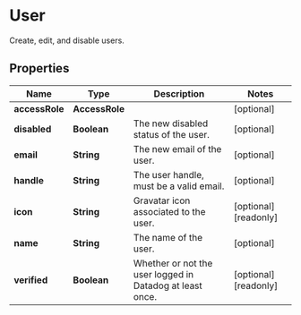 

# User

Create, edit, and disable users.

## Properties

Name | Type | Description | Notes
------------ | ------------- | ------------- | -------------
**accessRole** | **AccessRole** |  |  [optional]
**disabled** | **Boolean** | The new disabled status of the user. |  [optional]
**email** | **String** | The new email of the user. |  [optional]
**handle** | **String** | The user handle, must be a valid email. |  [optional]
**icon** | **String** | Gravatar icon associated to the user. |  [optional] [readonly]
**name** | **String** | The name of the user. |  [optional]
**verified** | **Boolean** | Whether or not the user logged in Datadog at least once. |  [optional] [readonly]



